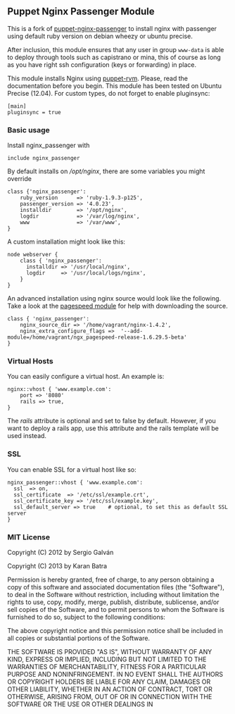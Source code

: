 ## Puppet Nginx Passenger Module

This is a fork of [puppet-nginx-passenger](https://github.com/jrabary/puppet-nginx-passenger) to install nginx with
passenger using default ruby version on debian wheezy or ubuntu precise.

After inclusion, this module ensures that any user in group `www-data` is able to deploy through tools such as capistrano or mina, this of course as long as you have right ssh configuration (keys or forwarding) in place.

This module installs Nginx using [puppet-rvm](https://github.com/maestrodev/puppet-rvm/). Please, read the documentation before you begin. This module has been tested on Ubuntu Precise (12.04). For custom types, do not forget to enable pluginsync:
```puppet
[main]
pluginsync = true

```

### Basic usage

Install nginx_passenger with

```puppet
include nginx_passenger
```

By default installs on _/opt/nginx_, there are some variables you might override

```puppet
class {'nginx_passenger':
    ruby_version      => 'ruby-1.9.3-p125',
    passenger_version => '4.0.23',
    installdir        => '/opt/nginx',
    logdir            => '/var/log/nginx',
    www               => '/var/www',
}
```

A custom installation might look like this:

```puppet
node webserver {
    class { 'nginx_passenger':
      installdir => '/usr/local/nginx',
      logdir     => '/usr/local/logs/nginx',
    }
}
```

An advanced installation using nginx source would look like the following. Take a look at the [pagespeed module](http://forge.puppetlabs.com/kbatra/nginx_pagespeed) for help with downloading the source.
```puppet
class { 'nginx_passenger':
    nginx_source_dir => '/home/vagrant/nginx-1.4.2',
    nginx_extra_configure_flags =>  '--add-module=/home/vagrant/ngx_pagespeed-release-1.6.29.5-beta'
}
```

### Virtual Hosts

You can easily configure a virtual host. An example is:

```puppet
nginx::vhost { 'www.example.com':
	port => '8080'
	rails => true,
}
```
The _rails_ attribute is optional and set to false by default. However, if you want to deploy a rails app, use this attribute and the rails template will be used instead.

### SSL

You can enable SSL for a virtual host like so:

```puppet
nginx_passenger::vhost { 'www.example.com': 
  ssl  => on,
  ssl_certificate  => '/etc/ssl/example.crt',
  ssl_certificate_key => '/etc/ssl/example.key',
  ssl_default_server => true    # optional, to set this as default SSL server
}
```

### MIT License

Copyright (C) 2012 by Sergio Galván

Copyright (C) 2013 by Karan Batra

Permission is hereby granted, free of charge, to any person obtaining a copy
of this software and associated documentation files (the "Software"), to deal
in the Software without restriction, including without limitation the rights
to use, copy, modify, merge, publish, distribute, sublicense, and/or sell
copies of the Software, and to permit persons to whom the Software is
furnished to do so, subject to the following conditions:

The above copyright notice and this permission notice shall be included in
all copies or substantial portions of the Software.

THE SOFTWARE IS PROVIDED "AS IS", WITHOUT WARRANTY OF ANY KIND, EXPRESS OR
IMPLIED, INCLUDING BUT NOT LIMITED TO THE WARRANTIES OF MERCHANTABILITY,
FITNESS FOR A PARTICULAR PURPOSE AND NONINFRINGEMENT. IN NO EVENT SHALL THE
AUTHORS OR COPYRIGHT HOLDERS BE LIABLE FOR ANY CLAIM, DAMAGES OR OTHER
LIABILITY, WHETHER IN AN ACTION OF CONTRACT, TORT OR OTHERWISE, ARISING FROM,
OUT OF OR IN CONNECTION WITH THE SOFTWARE OR THE USE OR OTHER DEALINGS IN
